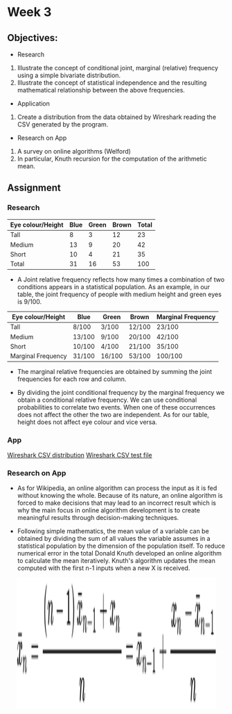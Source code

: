 # Week 3


## Objectives:

* Research
1. Illustrate the concept of conditional joint, marginal (relative) frequency using a simple bivariate distribution.
2. Illustrate the concept of statistical independence and the resulting mathematical relationship between the above frequencies.

* Application
1. Create a distribution from the data obtained by Wireshark reading the CSV generated by the program.

* Research on App
1. A survey on online algorithms (Welford)
2. In particular, Knuth recursion for the computation of the arithmetic mean.

## Assignment
### Research

| Eye colour/Height | Blue | Green | Brown | Total |
| ----------------- | ---- | ----- | ----- | ----- |
| Tall              | 8 | 3 | 12 | 23 |
| Medium            | 13 | 9 | 20 | 42 |
| Short             | 10 | 4 | 21 | 35 |
| Total             | 31 | 16 | 53 | 100 |

* A Joint relative frequency reflects how many times a combination of two conditions appears in a statistical population. As an example, in our table, the joint frequency of people with medium height and green eyes is 9/100.





| Eye colour/Height | Blue | Green | Brown | Marginal Frequency |
| ----------------- | ---- | ----- | ----- | ----- |
| Tall              | 8/100| 3/100     | 12/100    | 23/100    |
| Medium            | 13/100   | 9/100     | 20/100    | 42/100    |
| Short             | 10/100   | 4/100     | 21/100    | 35/100    |
| Marginal Frequency             | 31/100   | 16/100    | 53/100    | 100/100   |

* The marginal relative frequencies are obtained by summing the joint frequencies for each row and column. 

* By dividing the joint conditional frequency by the marginal frequency we obtain a conditional relative frequency. We can use conditional probabilities to correlate two events. When one of these occurrences does not affect the other the two are independent. As for our table, height does not affect eye colour and vice versa.

### App


[Wireshark CSV distribution](https://github.com/Ktot0/Statistics/tree/main/week3/Week3_EX1)
[Wireshark CSV test file](https://github.com/Ktot0/Statistics/blob/main/week3/WireShark.csv)

### Research on App
* As for Wikipedia, an online algorithm can process the input as it is fed without knowing the whole. Because of its nature, an online algorithm is forced to make decisions that may lead to an incorrect result which is why the main focus in online algorithm development is to create meaningful results through decision-making techniques.

* Following simple mathematics, the mean value of a variable can be obtained by dividing the sum of all values the variable assumes in a statistical population by the dimension of the population itself. To reduce numerical error in the total Donald Knuth developed an online algorithm to calculate the mean iteratively. Knuth's algorithm updates the mean computed with the first n-1 inputs when a new X is received.


<p align="center">
  <img width="460" height="300" src="72192362c590b89684309e78f6644ab0864f8d1b.svg">
</p>
